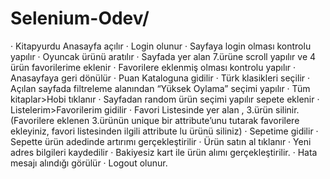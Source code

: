 # Selenium-Odev/
· Kitapyurdu Anasayfa açılır 
· Login olunur 
· Sayfaya login olması kontrolu yapılır 
· Oyuncak ürünü aratılır 
· Sayfada yer alan 7.ürüne scroll yapılır ve 4 ürün favorilerime eklenir 
· Favorilere eklenmiş olması kontrolu yapılır 
· Anasayfaya geri dönülür 
· Puan Kataloguna gidilir 
· Türk klasikleri seçilir 
· Açılan sayfada filtreleme alanından “Yüksek Oylama” seçimi yapılır 
· Tüm kitaplar>Hobi tıklanır 
· Sayfadan random ürün seçimi yapılır sepete eklenir 
· Listelerim>Favorilerim gidilir 
· Favori Listesinde yer alan , 3.ürün silinir.(Favorilere eklenen 3.ürünün unique bir attribute’unu tutarak favorilere ekleyiniz, favori listesinden ilgili attribute lu ürünü siliniz) 
· Sepetime gidilir 
· Sepette ürün adedinde artırımı gerçekleştirilir 
· Ürün satın al tıklanır 
· Yeni adres bilgileri kaydedilir 
· Bakiyesiz kart ile ürün alımı gerçekleştirilir. 
· Hata mesajı alındığı görülür 
· Logout olunur. 
